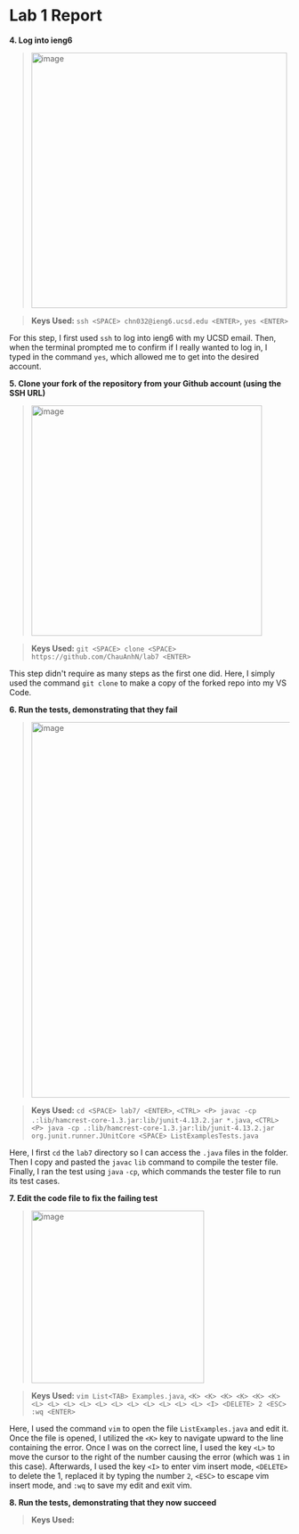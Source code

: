 # Lab 1 Report 

**4. Log into ieng6**
> <img width="459" alt="image" src="https://github.com/ChauAnhN/cse15l-lab-reports/assets/130714987/cb58b62b-d017-472f-a30c-18b01fb7ff03">

> **Keys Used:** `ssh <SPACE> chn032@ieng6.ucsd.edu <ENTER>`, `yes <ENTER>`

For this step, I first used `ssh` to log into ieng6 with my UCSD email. Then, when the terminal prompted me to confirm if I really wanted to log in, I typed in the command `yes`, which allowed me to get into the desired account. 

**5. Clone your fork of the repository from your Github account (using the SSH URL)**
> <img width="414" alt="image" src="https://github.com/ChauAnhN/cse15l-lab-reports/assets/130714987/3a4457cd-d741-43dd-bdb7-cc899855f10f">

> **Keys Used:** `git <SPACE> clone <SPACE> https://github.com/ChauAnhN/lab7 <ENTER>`

This step didn't require as many steps as the first one did. Here, I simply used the command `git clone` to make a copy of the forked repo into my VS Code. 

**6. Run the tests, demonstrating that they fail**
> <img width="675" alt="image" src="https://github.com/ChauAnhN/cse15l-lab-reports/assets/130714987/4fcf008d-a907-4884-9305-a8fc09d2ae97">

> **Keys Used:** `cd <SPACE> lab7/ <ENTER>`, `<CTRL> <P> javac -cp .:lib/hamcrest-core-1.3.jar:lib/junit-4.13.2.jar *.java`, `<CTRL> <P> java -cp .:lib/hamcrest-core-1.3.jar:lib/junit-4.13.2.jar org.junit.runner.JUnitCore <SPACE> ListExamplesTests.java`

Here, I first `cd` the `lab7` directory so I can access the `.java` files in the folder. Then I copy and pasted the `javac` `lib` command to compile the tester file. Finally, I ran the test using `java` `-cp`, which commands the tester file to run its test cases.

**7. Edit the code file to fix the failing test**
> <img width="310" alt="image" src="https://github.com/ChauAnhN/cse15l-lab-reports/assets/130714987/a22b8bbe-de8a-4a42-99e5-5363a172598d">

> **Keys Used:** `vim List<TAB> Examples.java`, `<K> <K> <K> <K> <K> <K> <L> <L> <L> <L> <L> <L> <L> <L> <L> <L> <L> <I> <DELETE> 2 <ESC> :wq <ENTER>`

Here, I used the command `vim` to open the file `ListExamples.java` and edit it. Once the file is opened, I utilized the `<K>` key to navigate upward to the line containing the error. Once I was on the correct line, I used the key `<L>` to move the cursor to the right of the number causing the error (which was `1` in this case). Afterwards, I used the key `<I>` to enter vim insert mode, `<DELETE>` to delete the 1, replaced it by typing the number `2`, `<ESC>` to escape vim insert mode, and `:wq` to save my edit and exit vim.

**8. Run the tests, demonstrating that they now succeed**

> **Keys Used:** 



